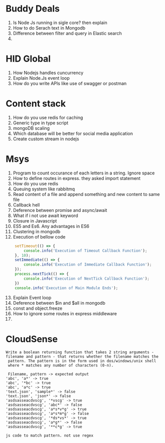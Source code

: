 # Buddy Deals
1. Is Node Js running in sigle core? then explain
2. How to do Serach text in Mongodb
3. Difference between filter and query in Elastic search 
4.  

# HID Global
1. How Nodejs handles cuncurrency
2. Explain Node.Js event loop
3. How do you write APIs like use of swagger or postman

# Content stack
1. How do you use redis for caching
2. Generic type in type script
3. mongoDB scaling
4. Which database will be better for social media application
5. Create custom stream in nodejs

# Msys

1. Program to count occurance of each letters in a string. Ignore space
2. How to define routes in express. they asked import statement
3. How do you use redis
4. Queuing system like rabbitmq
5. Read content of a file and append something and new content to same file
6. Callback hell
7. Deference between promise and async/await
8. What if i not use await keyword
9. Closure in Javascript
10. ES5 and Es6. Any advantages in ES6
11. Clustering in mongodb
12. Execution of bellow code
```js
    setTimeout(() => {
        console.info('Execution of Timeout Callback Function'); 
    }, 10);
    setImmediate(() => {
        console.info('Execution of Immediate Callback Function'); 
    });
    process.nextTick(() => {
        console.info('Execution of NextTick Callback Function');
    })
    console.info('Execution of Main Module Ends');
```
13. Explain Event loop
14. Deference between $in and $all in mongodb
15. const and object.freeze
16. How to ignore some routes in express middleware
17. 

# CloudSense
```
Write a boolean returning function that takes 2 string arguments - 
filename and pattern - that returns whether the filename matches the
 pattern. The pattern is in the form used in dos/windows/unix shell 
 where * matches any number of characters (0-n).
 
 Filename, pattern -> expected output
'abc', 'a*' -> true
'abc', '*bc' -> true
'abc', 'a*c' -> true
'text.json', 'sample*' -> false
'text.json', 'json*' -> false
'asdsasseacdvscg', '*vscg' -> true
'asdsasseacdvscg', 'abc*' -> false
'asdsasseacdvscg', 'a*s*v*g' -> true
'asdsasseacdvscg', 'a*s*m*g' -> false
'asdsasseacdvscg', '*ds*vs*' -> true
'asdsasseacdvscg', 'a*g*' -> false
'asdsasseacdvscg', '**c*g' -> true

js code to match pattern. not use regex
```

